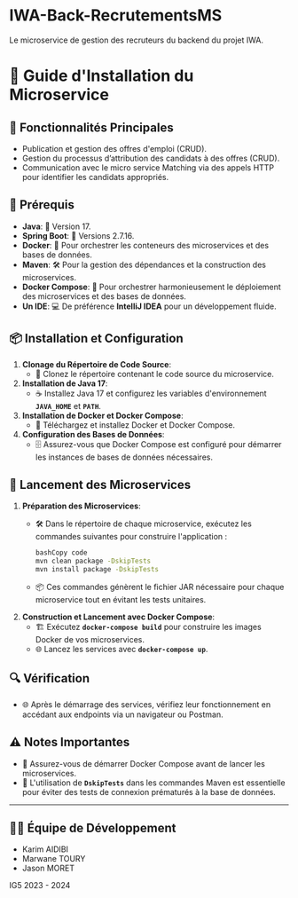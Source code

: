 # IWA-Back-RecrutementsMS
Le microservice de gestion des recruteurs du backend du projet IWA.

# **🚀 Guide d'Installation du Microservice**

## **🌟 Fonctionnalités Principales**

- Publication et gestion des offres d'emploi (CRUD).
- Gestion du processus d’attribution des candidats à des offres (CRUD).
- Communication avec le micro service Matching via des appels HTTP pour identifier les candidats appropriés.

## **🔧 Prérequis**

- **Java**: 🌟 Version 17.
- **Spring Boot**: 🚀 Versions 2.7.16.
- **Docker**: 🐳 Pour orchestrer les conteneurs des microservices et des bases de données.
- **Maven**: 🛠 Pour la gestion des dépendances et la construction des microservices.
- **Docker Compose**: 🎼 Pour orchestrer harmonieusement le déploiement des microservices et des bases de données.
- **Un IDE**: 💻 De préférence **IntelliJ IDEA** pour un développement fluide.

## **📦 Installation et Configuration**

1. **Clonage du Répertoire de Code Source**:
    - 📂 Clonez le répertoire contenant le code source du microservice.
2. **Installation de Java 17**:
    - ☕ Installez Java 17 et configurez les variables d'environnement **`JAVA_HOME`** et **`PATH`**.
3. **Installation de Docker et Docker Compose**:
    - 🐳 Téléchargez et installez Docker et Docker Compose.
4. **Configuration des Bases de Données**:
    - 🗄 Assurez-vous que Docker Compose est configuré pour démarrer les instances de bases de données nécessaires.

## **🚀 Lancement des Microservices**

1. **Préparation des Microservices**:
    - 🛠 Dans le répertoire de chaque microservice, exécutez les commandes suivantes pour construire l'application :

        ```bash
        bashCopy code
        mvn clean package -DskipTests
        mvn install package -DskipTests
        
        ```

    - 📦 Ces commandes génèrent le fichier JAR nécessaire pour chaque microservice tout en évitant les tests unitaires.
2. **Construction et Lancement avec Docker Compose**:
    - 🏗 Exécutez **`docker-compose build`** pour construire les images Docker de vos microservices.
    - 🌐 Lancez les services avec **`docker-compose up`**.

## **🔍 Vérification**

- 🌐 Après le démarrage des services, vérifiez leur fonctionnement en accédant aux endpoints via un navigateur ou Postman.

## **⚠️ Notes Importantes**

- 🚀 Assurez-vous de démarrer Docker Compose avant de lancer les microservices.
- 🛑 L'utilisation de **`DskipTests`** dans les commandes Maven est essentielle pour éviter des tests de connexion prématurés à la base de données.

---

## **👨‍💻 Équipe de Développement**

- Karim AIDIBI
- Marwane TOURY
- Jason MORET

IG5 2023 - 2024